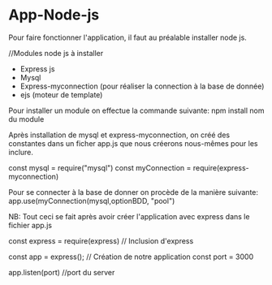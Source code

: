 # App-Node-js

Pour faire fonctionner l'application, il faut au préalable installer node js.

//Modules node js à installer
- Express js
- Mysql
- Express-myconnection (pour réaliser la connection à la base de donnée)
- ejs (moteur de template)

Pour installer un module on effectue la commande suivante:
npm install nom du module

Après installation de mysql et express-myconnection, on créé des constantes dans un ficher app.js que nous créerons nous-mêmes pour les inclure.

const mysql = require("mysql")
const myConnection = require(express-myconnection)

Pour se connecter à la base de donner on procède de la manière suivante:
app.use(myConnection(mysql,optionBDD, "pool")

NB: Tout ceci se fait après avoir créer l'application avec express dans le fichier app.js

const express = require(express) // Inclusion d'express

const app = express(); // Création de notre application
const port = 3000 

app.listen(port) //port du server
